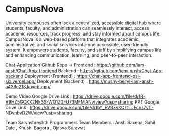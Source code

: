 # CampusNova

University campuses often lack a centralized, accessible digital hub where students, faculty, and administration can seamlessly interact, access academic resources, track progress, and stay informed about campus life. 
CampusNova is a web-based platform that integrates academic, administrative, and social services into one accessible, user-friendly system. It empowers students, faculty, and staff by simplifying campus life and enhancing communication, learning, and peer-to-peer interaction.


Chat-Application Github Repo -> 
      Frontend : https://github.com/iam-ansh/Chat-App-frontend
      Backend : https://github.com/iam-ansh/Chat-App-backend
      Deployment (Frontend) : https://chat-app-frontend-psi-six.vercel.app/
      Deployment (Backend) : https://mushy-beryl-iam-ansh-a438c218.koyeb.app/


Demo Video Google Drive Link : https://drive.google.com/file/d/1R-V9HZ5GCKX2Nk3S-WQ1Z0FU73MFMANv/view?usp=sharing
PPT Google Drive Link : https://drive.google.com/file/d/1bY_EVBZvKCztTLFcns7v1I-NDvnbvD2W/view?usp=sharing

Team Sarvashreshth Programmers
Team Members : Ansh Saxena, Sahil Dale , Khushi Bagora , Ojasva Surawat

